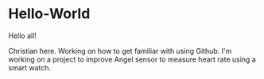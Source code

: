 # Hello-World

Hello all!

Christian here. Working on how to get familiar with using Github.
I'm working on a project to improve Angel sensor to measure heart rate using a smart watch.

